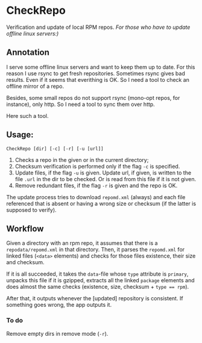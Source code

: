 # CheckRepo
Verification and update of local RPM repos.
*For those who have to update offline linux servers:)*

## Annotation

I serve some offline linux servers and want to keep them up to date. For this reason I use rsync to get fresh repositories.
Sometimes rsync gives bad results. Even if it seems that everithing is OK. So I need a tool to check an offline mirror of a repo.

Besides, some small repos do not support rsync (mono-opt repos, for instance), only http.
So I need a tool to sync them over http.

Here such a tool.

## Usage:

`CheckRepo [dir] [-c] [-r] [-u [url]]`

1. Checks a repo in the given or in the current directory;
2. Checksum verification is performed only if the flag `-c` is specified.
3. Update files, if the flag `-u` is given. Update url, if given, is written to the file `.url`
in the dir to be checked. Or is read from this file if it is not given.
4. Remove redundant files, if the flag `-r` is given and the repo is OK.

The update process tries to download `repomd.xml` (always) and each file referenced
that is absent or having a wrong size or checksum (if the latter is supposed to verify).

## Workflow

Given a directory with an rpm repo, it assumes that there is a `repodata/repomd.xml` in that directory.
Then, it parses the `repomd.xml` for linked files (`<data>` elements) and checks for those files
existence, their size and checksum.

If it is all succeeded, it takes the `data`-file whose `type` attribute is `primary`,
unpacks this file if it is gzipped, extracts all the linked `package` elements and does almost the same
checks (existence, size, checksum + `type == rpm`).

After that, it outputs whenever the [updated] repository is consistent.
If something goes wrong, the app outputs it.

### To do
Remove empty dirs in remove mode (`-r`).
